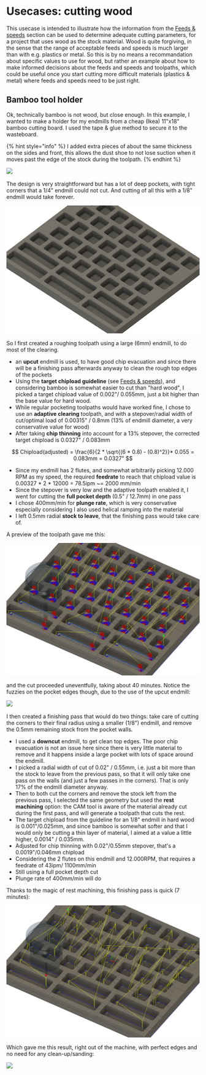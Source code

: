 # Usecases: cutting wood

This usecase is intended to illustrate how the information from the [Feeds & speeds](feeds-and-speeds-basics.md) section can be used to determine adequate cutting parameters, for a project that uses wood as the stock material. Wood is quite forgiving, in the sense that the range of acceptable feeds and speeds is much larger than with e.g. plastics or metal. So this is by no means a recommandation about specific values to use for wood, but rather an example about how to make informed decisions about the feeds and speeds and toolpaths, which could be useful once you start cutting more difficult materials \(plastics & metal\) where feeds and speeds need to be just right.

## Bamboo tool holder

Ok, technically bamboo is not wood, but close enough. In this example, I wanted to make a holder for my endmills from a cheap \(Ikea\) 11"x18" bamboo cutting board. I used the tape & glue method to secure it to the wasteboard.

{% hint style="info" %}
I added extra pieces of about the same thickness on the sides and front, this allows the dust shoe to not lose suction when it moves past the edge of the stock during the toolpath.
{% endhint %}

![](.gitbook/assets/bamboo_holder_stock.png)

The design is very straightforward but has a lot of deep pockets, with tight corners that a 1/4" endmill could not cut. And cutting of all this with a 1/8" endmill would take forever.

![](.gitbook/assets/fs_usecases_toolholder_design.png)

So I first created a roughing toolpath using a large \(6mm\) endmill, to do most of the clearing. 

* an **upcut** endmill is used, to have good chip evacuation and since there will be a finishing pass afterwards anyway to clean the rough top edges of the pockets
* Using the **target chipload guideline** \(see [Feeds & speeds](feeds-and-speeds-basics.md#shapeoko-chiploads-guideline)\), and considering bamboo is somewhat easier to cut than "hard wood", I picked a target chipload value of 0.002"/ 0.055mm, just a bit higher than the base value for hard wood.
* While regular pocketing toolpaths would have worked fine, I chose to use an **adaptive clearing** toolpath, and with a stepover/radial width of cut/optimal load of 0.00315" / 0.8mm \(13% of endmill diameter, a very conservative value for wood\)
* After taking **chip thinning** into account for a 13% stepover, the corrected target chipload is 0.0327" / 0.083mm

$$
Chipload(adjusted) = \frac{6}{2 * \sqrt{(6 * 0.8) - (0.8)^2}}* 0.055 = 0.083mm = 0.0327"
$$

* Since my endmill has 2 flutes, and somewhat arbitrarily picking 12.000 RPM as my speed, the required **feedrate** to reach that chipload value is 0.00327 \* 2 \* 12000 = 78.5ipm ~= 2000 mm/min
* Since the stepover is very low and the adaptive toolpath enabled it, I went for cutting the **full pocket depth** \(0.5" / 12.7mm\) in one pass
* I chose 400mm/min for **plunge rate**, which is very conservative especially considering I also used helical ramping into the material
* I left 0.5mm radial **stock to leave**, that the finishing pass would take care of.

A preview of the toolpath gave me this:

![](.gitbook/assets/fs_usecases_toolholder_roughing_toolpath.png)

and the cut proceeded uneventfully, taking about 40 minutes. Notice the fuzzies on the pocket edges though, due to the use of the upcut endmill:

![](.gitbook/assets/bamboo_holder_roughing.png)

I then created a finishing pass that would do two things: take care of cutting the corners to their final radius using a smaller \(1/8"\) endmill, and remove the 0.5mm remaining stock from the pocket walls.

* I used a **downcut** endmill, to get clean top edges. The poor chip evacuation is not an issue here since there is very little material to remove and it happens inside a large pocket with lots of space around the endmill.
* I picked a radial width of cut of 0.02" / 0.55mm, i.e. just a bit more than the stock to leave from the previous pass, so that it will only take one pass on the walls \(and just a few passes in the corners\). That is only 17% of the endmill diameter anyway.
* Then to both cut the corners and remove the stock left from the previous pass, I selected the same geometry but used the **rest machining** option: the CAM tool is aware of the material already cut during the first pass, and will generate a toolpath that cuts the rest.
* The target chipload from the guideline for an 1/8" endmill in hard wood is 0.001"/0.025mm, and since bamboo is somewhat softer and that I would only be cutting a thin layer of material, I aimed at a value a little higher, 0.0014" / 0.035mm.
* Adjusted for chip thinning with 0.02"/0.55mm stepover, that's a 0.0019"/0.046mm chipload
* Considering the 2 flutes on this endmill and 12.000RPM, that requires a feedrate of 43ipm/ 1100mm/min
* Still using a full pocket depth cut 
* Plunge rate of 400mm/min will do

Thanks to the magic of rest machining, this finishing pass is quick \(7 minutes\):

![](.gitbook/assets/fs_usecases_toolholder_finishing_toolpath.png)

Which gave me this result, right out of the machine, with perfect edges and no need for any clean-up/sanding:

![](.gitbook/assets/bamboo_holder_finished.png)





